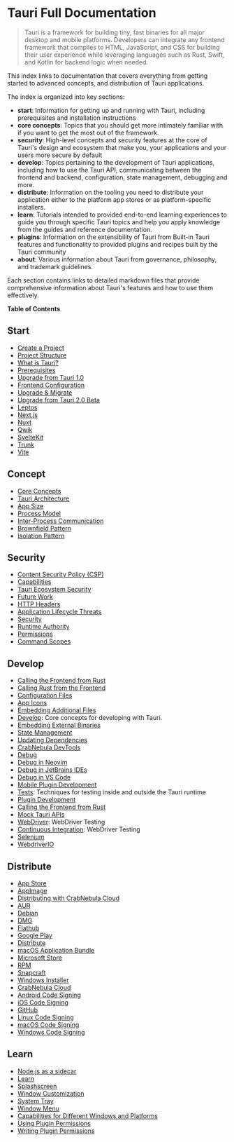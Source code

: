 # Tauri Full Documentation

> Tauri is a framework for building tiny, fast binaries for all major desktop and mobile platforms. Developers can integrate any frontend framework that compiles to HTML, JavaScript, and CSS for building their user experience while leveraging languages such as Rust, Swift, and Kotlin for backend logic when needed.

This index links to documentation that covers everything from getting started to advanced concepts, and distribution of Tauri applications.

The index is organized into key sections:
- **start**: Information for getting up and running with Tauri, including prerequisites and installation instructions
- **core concepts**: Topics that you should get more intimately familiar with if you want to get the most out of the framework.
- **security**: High-level concepts and security features at the core of Tauri's design and ecosystem that make you, your applications and your users more secure by default
- **develop**: Topics pertaining to the development of Tauri applications, including how to use the Tauri API, communicating between the frontend and backend, configuration, state management, debugging and more.
- **distribute**: Information on the tooling you need to distribute your application either to the platform app stores or as platform-specific installers.
- **learn**: Tutorials intended to provided end-to-end learning experiences to guide you through specific Tauri topics and help you apply knowledge from the guides and reference documentation.
- **plugins**: Information on the extensibility of Tauri from Built-in Tauri features and functionality to provided plugins and recipes built by the Tauri community
- **about**: Various information about Tauri from governance, philosophy, and trademark guidelines.

Each section contains links to detailed markdown files that provide comprehensive information about Tauri's features and how to use them effectively.

**Table of Contents**

## Start
- [Create a Project](https://v2.tauri.app/start/create-project)
- [Project Structure](https://v2.tauri.app/start/project-structure)
- [What is Tauri?](https://v2.tauri.app/start)
- [Prerequisites](https://v2.tauri.app/start/prerequisites)
- [Upgrade from Tauri 1.0](https://v2.tauri.app/start/migrate/from-tauri-1)
- [Frontend Configuration](https://v2.tauri.app/start/frontend)
- [Upgrade & Migrate](https://v2.tauri.app/start/migrate)
- [Upgrade from Tauri 2.0 Beta](https://v2.tauri.app/start/migrate/from-tauri-2-beta)
- [Leptos](https://v2.tauri.app/start/frontend/leptos)
- [Next.js](https://v2.tauri.app/start/frontend/nextjs)
- [Nuxt](https://v2.tauri.app/start/frontend/nuxt)
- [Qwik](https://v2.tauri.app/start/frontend/qwik)
- [SvelteKit](https://v2.tauri.app/start/frontend/sveltekit)
- [Trunk](https://v2.tauri.app/start/frontend/trunk)
- [Vite](https://v2.tauri.app/start/frontend/vite)

## Concept
- [Core Concepts](https://v2.tauri.app/concept)
- [Tauri Architecture](https://v2.tauri.app/concept/architecture)
- [App Size](https://v2.tauri.app/concept/size)
- [Process Model](https://v2.tauri.app/concept/process-model)
- [Inter-Process Communication](https://v2.tauri.app/concept/inter-process-communication)
- [Brownfield Pattern](https://v2.tauri.app/concept/inter-process-communication/brownfield)
- [Isolation Pattern](https://v2.tauri.app/concept/inter-process-communication/isolation)

## Security
- [Content Security Policy (CSP)](https://v2.tauri.app/security/csp)
- [Capabilities](https://v2.tauri.app/security/capabilities)
- [Tauri Ecosystem Security](https://v2.tauri.app/security/ecosystem)
- [Future Work](https://v2.tauri.app/security/future)
- [HTTP Headers](https://v2.tauri.app/security/http-headers)
- [Application Lifecycle Threats](https://v2.tauri.app/security/lifecycle)
- [Security](https://v2.tauri.app/security)
- [Runtime Authority](https://v2.tauri.app/security/runtime-authority)
- [Permissions](https://v2.tauri.app/security/permissions)
- [Command Scopes](https://v2.tauri.app/security/scope)

## Develop
- [Calling the Frontend from Rust](https://v2.tauri.app/develop/calling-frontend)
- [Calling Rust from the Frontend](https://v2.tauri.app/develop/calling-rust)
- [Configuration Files](https://v2.tauri.app/develop/configuration-files)
- [App Icons](https://v2.tauri.app/develop/icons)
- [Embedding Additional Files](https://v2.tauri.app/develop/resources)
- [Develop](https://v2.tauri.app/develop): Core concepts for developing with Tauri.
- [Embedding External Binaries](https://v2.tauri.app/develop/sidecar)
- [State Management](https://v2.tauri.app/develop/state-management)
- [Updating Dependencies](https://v2.tauri.app/develop/updating-dependencies)
- [CrabNebula DevTools](https://v2.tauri.app/develop/debug/crabnebula-devtools)
- [Debug](https://v2.tauri.app/develop/debug)
- [Debug in Neovim](https://v2.tauri.app/develop/debug/neovim)
- [Debug in JetBrains IDEs](https://v2.tauri.app/develop/debug/rustrover)
- [Debug in VS Code](https://v2.tauri.app/develop/debug/vscode)
- [Mobile Plugin Development](https://v2.tauri.app/develop/plugins/develop-mobile)
- [Tests](https://v2.tauri.app/develop/tests): Techniques for testing inside and outside the Tauri runtime
- [Plugin Development](https://v2.tauri.app/develop/plugins)
- [Calling the Frontend from Rust](https://v2.tauri.app/develop/_sections/frontend-listen)
- [Mock Tauri APIs](https://v2.tauri.app/develop/tests/mocking)
- [WebDriver](https://v2.tauri.app/develop/tests/webdriver): WebDriver Testing
- [Continuous Integration](https://v2.tauri.app/develop/tests/webdriver/ci): WebDriver Testing
- [Selenium](https://v2.tauri.app/develop/tests/webdriver/example/selenium)
- [WebdriverIO](https://v2.tauri.app/develop/tests/webdriver/example/webdriverio)

## Distribute
- [App Store](https://v2.tauri.app/distribute/app-store)
- [AppImage](https://v2.tauri.app/distribute/appimage)
- [Distributing with CrabNebula Cloud](https://v2.tauri.app/distribute/crabnebula-cloud)
- [AUR](https://v2.tauri.app/distribute/aur)
- [Debian](https://v2.tauri.app/distribute/debian)
- [DMG](https://v2.tauri.app/distribute/dmg)
- [Flathub](https://v2.tauri.app/distribute/flatpak)
- [Google Play](https://v2.tauri.app/distribute/google-play)
- [Distribute](https://v2.tauri.app/distribute)
- [macOS Application Bundle](https://v2.tauri.app/distribute/macos-application-bundle)
- [Microsoft Store](https://v2.tauri.app/distribute/microsoft-store)
- [RPM](https://v2.tauri.app/distribute/rpm)
- [Snapcraft](https://v2.tauri.app/distribute/snapcraft)
- [Windows Installer](https://v2.tauri.app/distribute/windows-installer)
- [CrabNebula Cloud](https://v2.tauri.app/distribute/pipelines/crabnebula-cloud)
- [Android Code Signing](https://v2.tauri.app/distribute/sign/android)
- [iOS Code Signing](https://v2.tauri.app/distribute/sign/ios)
- [GitHub](https://v2.tauri.app/distribute/pipelines/github)
- [Linux Code Signing](https://v2.tauri.app/distribute/sign/linux)
- [macOS Code Signing](https://v2.tauri.app/distribute/sign/macos)
- [Windows Code Signing](https://v2.tauri.app/distribute/sign/windows)

## Learn
- [Node.js as a sidecar](https://v2.tauri.app/learn/sidecar-nodejs)
- [Learn](https://v2.tauri.app/learn)
- [Splashscreen](https://v2.tauri.app/learn/splashscreen)
- [Window Customization](https://v2.tauri.app/learn/window-customization)
- [System Tray](https://v2.tauri.app/learn/system-tray)
- [Window Menu](https://v2.tauri.app/learn/window-menu)
- [Capabilities for Different Windows and Platforms](https://v2.tauri.app/learn/security/capabilities-for-windows-and-platforms)
- [Using Plugin Permissions](https://v2.tauri.app/learn/security/using-plugin-permissions)
- [Writing Plugin Permissions](https://v2.tauri.app/learn/security/writing-plugin-permissions)